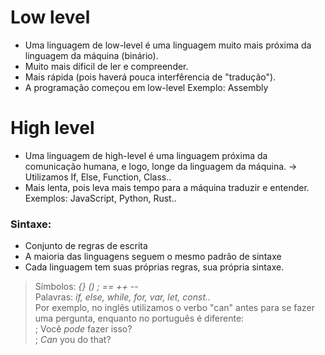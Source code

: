 # Low level
- Uma linguagem de low-level é uma linguagem muito mais próxima da linguagem da máquina (binário).
- Muito mais díficil de ler e compreender.
- Mais rápida (pois haverá pouca interfêrencia de "tradução").
- A programação começou em low-level
Exemplo: Assembly


# High level
- Uma linguagem de high-level é uma linguagem próxima da comunicação humana, e logo, longe da linguagem da máquina.
-> Utilizamos If, Else, Function, Class.. 
- Mais lenta, pois leva mais tempo para a máquina traduzir e entender. 
Exemplos: JavaScript, Python, Rust.. 

### Sintaxe:
- Conjunto de regras de escrita
- A maioria das linguagens seguem o mesmo padrão de sintaxe
- Cada linguagem tem suas próprias regras, sua própria sintaxe. 
> Símbolos: _{} () ; == ++ --_  </br>
> Palavras: _if, else, while, for, var, let, const.._ </br>
Por exemplo, no inglês utilizamos o verbo "can" antes para se fazer uma pergunta, enquanto no português é diferente: </br>
; Você *pode* fazer isso?  </br>
; *Can* you do that?  <br/>
